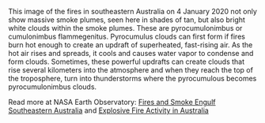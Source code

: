 This image of the fires in southeastern Australia on 4 January 2020 not only show massive smoke plumes, seen here in shades of tan, but also bright white clouds within the smoke plumes. These are pyrocumulonimbus or cumulonimbus flammegenitus. Pyrocumulus clouds can first form if fires burn hot enough to create an updraft of superheated, fast-rising air. As the hot air rises and spreads, it cools and causes water vapor to condense and form clouds. Sometimes, these powerful updrafts can create clouds that rise several kilometers into the atmosphere and when they reach the top of the troposphere, turn into thunderstorms where the pyrocumulous becomes pyrocumulonimbus clouds.

Read more at NASA Earth Observatory: [Fires and Smoke Engulf Southeastern Australia](https://earthobservatory.nasa.gov/images/146110/fires-and-smoke-engulf-southeastern-australia) and [Explosive Fire Activity in Australia](https://earthobservatory.nasa.gov/images/146125/explosive-fire-activity-in-australia)